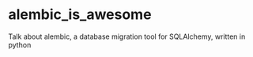 alembic_is_awesome
==================

Talk about alembic, a database migration tool for SQLAlchemy, written in python

